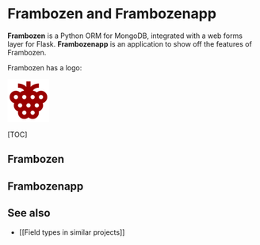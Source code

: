# Frambozen and Frambozenapp

**Frambozen** is a Python ORM for MongoDB, integrated with a web forms 
layer for Flask. **Frambozenapp** is an application to show off the 
features of Frambozen.

Frambozen has a logo:

![Frambozen Logo](frambozen_logo.png)

[TOC]

## Frambozen

## Frambozenapp

## See also

* [[Field types in similar projects]]
